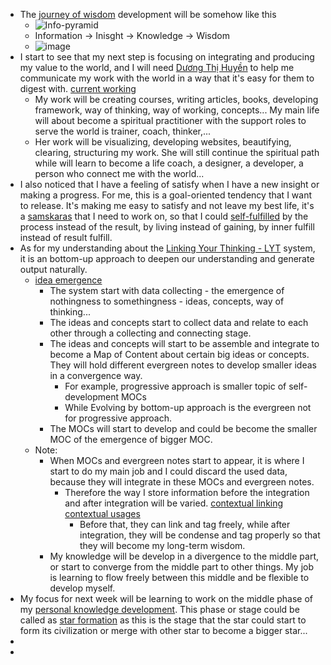 - The [journey of wisdom](<journey of wisdom.md>) development will be somehow like this
    - ![Info-pyramid](https://forum.obsidian.md/uploads/default/original/2X/f/fc9fd08e9f2c29e537b8ce41dcbf4fa16b08fffa.png)
    - Information -> Inisght -> Knowledge -> Wisdom
    - ![image](https://forum.obsidian.md/uploads/default/original/2X/6/6319a25e71dedae4e55fb15e7f98d682da9312d9.jpeg)
- I start to see that my next step is focusing on integrating and producing my value to the world, and I will need [Dương Thị Huyền](<Dương Thị Huyền.md>) to help me communicate my work with the world in a way that it's easy for them to digest with. [current working](<current working.md>)
    - My work will be creating courses, writing articles, books, developing framework, way of thinking, way of working, concepts... My main life will about become a spiritual practitioner with the support roles to serve the world is trainer, coach, thinker,...
    - Her work will be visualizing, developing websites, beautifying, clearing, structuring my work. She will still continue the spiritual path while will learn to become a life coach, a designer, a developer, a person who connect me with the world...
- I also noticed that I have a feeling of satisfy when I have a new insight or making a progress. For me, this is a goal-oriented tendency that I want to release. It's making me easy to satisfy and not leave my best life, it's a [samskaras](<samskaras.md>) that I need to work on, so that I could [self-fulfilled](<self-fulfilled.md>) by the process instead of the result, by living instead of gaining, by inner fulfill instead of result fulfill.
- As for my understanding about the [Linking Your Thinking - LYT](<Linking Your Thinking - LYT.md>) system, it is an bottom-up approach to deepen our understanding and generate output naturally.
    - [idea emergence](<idea emergence.md>)
        - The system start with data collecting - the emergence of nothingness to somethingness - ideas, concepts, way of thinking...
        - The ideas and concepts start to collect data and relate to each other through a collecting and connecting stage.
        - The ideas and concepts will start to be assemble and integrate to become a Map of Content about certain big ideas or concepts. They will hold different evergreen notes to develop smaller ideas in a convergence way.
            - For example, progressive approach is smaller topic of self-development MOCs
            - While Evolving by bottom-up approach is the evergreen not for progressive approach.
        - The MOCs will start to develop and could be become the smaller MOC of the emergence of bigger MOC.
    - Note:
        - When MOCs and evergreen notes start to appear, it is where I start to do my main job and I could discard the used data, because they will integrate in these MOCs and evergreen notes. 
            - Therefore the way I store information before the integration and after integration will be varied. [contextual linking](<contextual linking.md>) [contextual usages](<contextual usages.md>)
                - Before that, they can link and tag freely, while after integration, they will be condense and tag properly so that they will become my long-term wisdom.
        - My knowledge will be develop in a divergence to the middle part, or start to converge from the middle part to other things. My job is learning to flow freely between this middle and be flexible to develop myself.
- My focus for next week will be learning to work on the middle phase of my [personal knowledge development](<personal knowledge development.md>). This phase or stage could be called as [star formation](<star formation.md>) as this is the stage that the star could start to form its civilization or merge with other star to become a bigger star...
- 
- 
